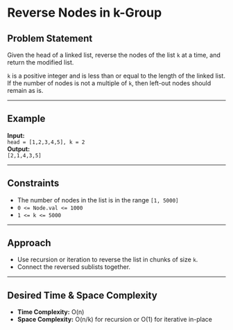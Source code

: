 # Reverse Nodes in k-Group

## Problem Statement

Given the head of a linked list, reverse the nodes of the list `k` at a time, and return the modified list.

`k` is a positive integer and is less than or equal to the length of the linked list. If the number of nodes is not a multiple of `k`, then left-out nodes should remain as is.

---

## Example

**Input:**  
`head = [1,2,3,4,5], k = 2`  
**Output:**  
`[2,1,4,3,5]`

---

## Constraints

- The number of nodes in the list is in the range `[1, 5000]`
- `0 <= Node.val <= 1000`
- `1 <= k <= 5000`

---

## Approach

- Use recursion or iteration to reverse the list in chunks of size `k`.
- Connect the reversed sublists together.

---

## Desired Time & Space Complexity

- **Time Complexity:** O(n)
- **Space Complexity:** O(n/k) for recursion or O(1) for iterative in-place
